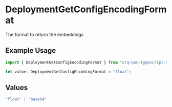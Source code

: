 # DeploymentGetConfigEncodingFormat

The format to return the embeddings

## Example Usage

```typescript
import { DeploymentGetConfigEncodingFormat } from "orq-poc-typescript-multi-env-version/models/operations";

let value: DeploymentGetConfigEncodingFormat = "float";
```

## Values

```typescript
"float" | "base64"
```
